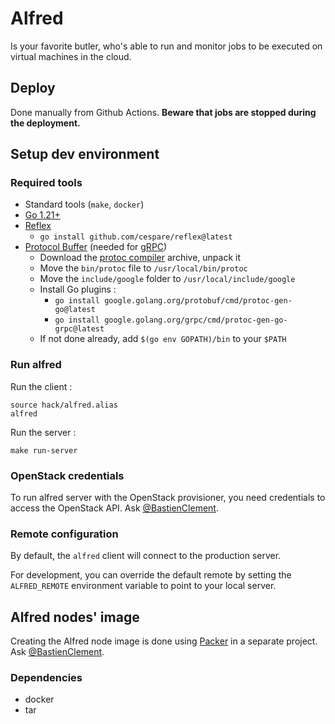 # Alfred

Is your favorite butler, who's able to run and monitor jobs to be executed on virtual machines in the cloud.

## Deploy

Done manually from Github Actions. **Beware that jobs are stopped during the deployment.**

## Setup dev environment

### Required tools

- Standard tools (`make`, `docker`)
- [Go 1.21+](https://go.dev/doc/install)
- [Reflex](https://github.com/cespare/reflex)
  - `go install github.com/cespare/reflex@latest`
- [Protocol Buffer](https://grpc.io/docs/protoc-installation/) (needed for [gRPC](https://grpc.io/))
  - Download the [protoc compiler](https://github.com/protocolbuffers/protobuf/releases/latest) archive, unpack it
  - Move the `bin/protoc` file to `/usr/local/bin/protoc`
  - Move the `include/google` folder to `/usr/local/include/google`
  - Install Go plugins :
    - `go install google.golang.org/protobuf/cmd/protoc-gen-go@latest`
    - `go install google.golang.org/grpc/cmd/protoc-gen-go-grpc@latest`
  - If not done already, add `$(go env GOPATH)/bin` to your `$PATH`

### Run alfred

Run the client :
```shell
source hack/alfred.alias
alfred
```

Run the server :
```shell
make run-server
```

### OpenStack credentials

To run alfred server with the OpenStack provisioner, you need credentials to access the OpenStack API.
Ask [@BastienClement](https://github.com/BastienClement).

### Remote configuration

By default, the `alfred` client will connect to the production server. 

For development, you can override the default remote by setting the `ALFRED_REMOTE` environment variable to point to your local server.

## Alfred nodes' image

Creating the Alfred node image is done using [Packer](https://www.packer.io/) in a separate project. Ask [@BastienClement](https://github.com/BastienClement).

### Dependencies

- docker
- tar

